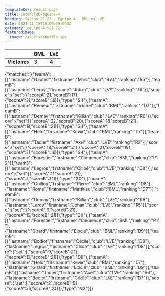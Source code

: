 ```yaml
---
templateKey: result-page
title: interclub-equipe-4
heading: Saison 21-22 - Équipe 4 - BML vs LVE
date: 2021-11-15T19:00:00.000Z
category: equipe-4-s21-22
featuredimage:
  image: /assets/shuttle.jpg
---
```

|               | BML   | LVE |
| ------------- | ----- | --- |
| **Victoires** | 3 | **4**   |

<scoreboard>{"matches":[{"teamA":[{"lastname":"Gautier","firstname":"Marc","club":"BML","ranking":"R5"}],"teamB":[{"lastname":"Leroy","firstname":"Johan","club":"LVE","ranking":"R6"}],"score":{"set":[{"scoreA":21,"scoreB":17},{"scoreA":21,"scoreB":19}]},"type":"SH"},{"teamA":[{"lastname":"Remeur","firstname":"michel","club":"BML","ranking":"D7"}],"teamB":[{"lastname":"Demay","firstname":"Killian","club":"LVE","ranking":"R6"}],"score":{"set":[{"scoreA":22,"scoreB":20},{"scoreA":18,"scoreB":21},{"scoreA":18,"scoreB":21}]},"type":"SH"},{"teamA":[{"lastname":"Held","firstname":"Kevin","club":"BML","ranking":"D7"}],"teamB":[{"lastname":"Tadier","firstname":"Axel","club":"LVE","ranking":"R6"}],"score":{"set":[{"scoreA":18,"scoreB":21},{"scoreA":21,"scoreB":15},{"scoreA":21,"scoreB":16}]},"type":"SH"},{"teamA":[{"lastname":"Forestier","firstname":"Clémence","club":"BML","ranking":"P12"}],"teamB":[{"lastname":"Legros","firstname":"Chloé","club":"LVE","ranking":"D8"}],"score":{"set":[{"scoreA":11,"scoreB":21},{"scoreA":8,"scoreB":21}]},"type":"SD"},{"teamA":[{"lastname":"Guillou","firstname":"Pierre","club":"BML","ranking":"D8"},{"lastname":"Rome","firstname":"Matthieu","club":"BML","ranking":"D7"}],"teamB":[{"lastname":"Demay","firstname":"Killian","club":"LVE","ranking":"R6"},{"lastname":"Leroy","firstname":"Johan","club":"LVE","ranking":"R5"}],"score":{"set":[{"scoreA":9,"scoreB":21},{"scoreA":16,"scoreB":21}]},"type":"DH"},{"teamA":[{"lastname":"Forestier","firstname":"Clémence","club":"BML","ranking":"P11"},{"lastname":"Girard","firstname":"Elodie","club":"BML","ranking":"D9"}],"teamB":[{"lastname":"Bodiot","firstname":"Cécile","club":"LVE","ranking":"D8"},{"lastname":"Legros","firstname":"Chloé","club":"LVE","ranking":"D8"}],"score":{"set":[{"scoreA":9,"scoreB":21},{"scoreA":10,"scoreB":21}]},"type":"DD"},{"teamA":[{"lastname":"Held","firstname":"Kevin","club":"BML","ranking":"D7"},{"lastname":"Girard","firstname":"Elodie","club":"BML","ranking":"D9"}],"teamB":[{"lastname":"Tadier","firstname":"Axel","club":"LVE","ranking":"R6"},{"lastname":"Bodiot","firstname":"Cécile","club":"LVE","ranking":"D7"}],"score":{"set":[{"scoreA":21,"scoreB":9},{"scoreA":26,"scoreB":24}]},"type":"MX"}]}</scoreboard>